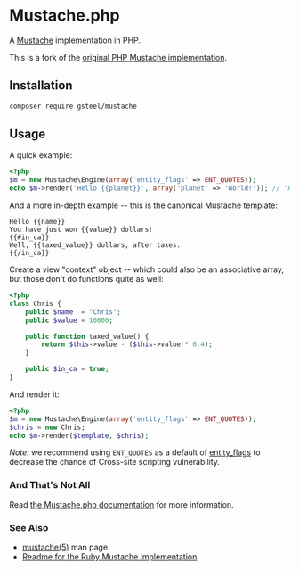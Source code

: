 # Mustache.php

A [Mustache](https://mustache.github.io/) implementation in PHP.

This is a fork of the [original PHP Mustache implementation](https://github.com/bobthecow/mustache.php).

## Installation

```bash
composer require gsteel/mustache
```

## Usage

A quick example:

```php
<?php
$m = new Mustache\Engine(array('entity_flags' => ENT_QUOTES));
echo $m->render('Hello {{planet}}', array('planet' => 'World!')); // "Hello World!"
```

And a more in-depth example -- this is the canonical Mustache template:

```html+jinja
Hello {{name}}
You have just won {{value}} dollars!
{{#in_ca}}
Well, {{taxed_value}} dollars, after taxes.
{{/in_ca}}
```

Create a view "context" object -- which could also be an associative array, but those don't do functions quite as well:

```php
<?php
class Chris {
    public $name  = "Chris";
    public $value = 10000;

    public function taxed_value() {
        return $this->value - ($this->value * 0.4);
    }

    public $in_ca = true;
}
```

And render it:

```php
<?php
$m = new Mustache\Engine(array('entity_flags' => ENT_QUOTES));
$chris = new Chris;
echo $m->render($template, $chris);
```

*Note:* we recommend using `ENT_QUOTES` as a default of [entity_flags](https://github.com/bobthecow/mustache.php/wiki#entity_flags) to decrease the chance of Cross-site scripting vulnerability.

### And That's Not All

Read [the Mustache.php documentation](https://github.com/bobthecow/mustache.php/wiki/Home) for more information.

### See Also

- [mustache(5)](http://mustache.github.io/mustache.5.html) man page.
- [Readme for the Ruby Mustache implementation](http://github.com/defunkt/mustache/blob/master/README.md).
